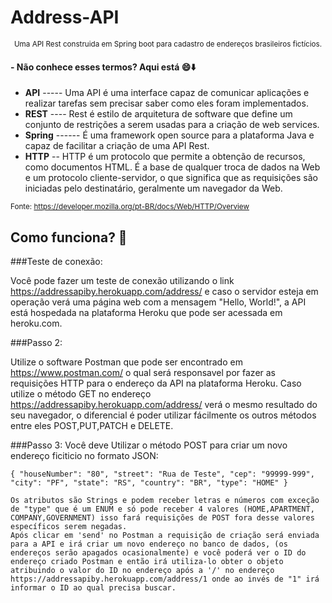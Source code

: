 # Address-API


<p align="center">
  <small>Uma API Rest construida em Spring boot para cadastro de endereços brasileiros fictícios.</small>
</p>

#### - Não conhece esses termos? Aqui está :smile::arrow_down:

* **API** ----- Uma API é uma interface capaz de comunicar aplicações e realizar tarefas sem precisar saber como eles foram implementados. 
* **REST** ---- Rest é estilo de arquitetura de software que define um conjunto de restrições a serem usadas para a criação de web services.
* **Spring** ------ É uma framework open source para a plataforma Java e capaz de facilitar a criação de uma API Rest.
* **HTTP** -- HTTP é um protocolo que permite a obtenção de recursos, como documentos HTML. É a base de qualquer troca de dados na Web e um protocolo cliente-servidor, o que significa que as requisições são iniciadas pelo destinatário, geralmente um navegador da Web.

<small>Fonte: https://developer.mozilla.org/pt-BR/docs/Web/HTTP/Overview</small>

## Como funciona? :mag_right:

###Teste de conexão: 

 Você pode fazer um teste de conexão utilizando o link https://addressapiby.herokuapp.com/address/ e caso o servidor esteja em operação verá uma página web com a mensagem "Hello, World!", a API está hospedada na  plataforma Heroku que pode ser acessada em heroku.com. 
 
 ###Passo 2:
 
  Utilize o software Postman que pode ser encontrado em https://www.postman.com/ o qual será responsavel por fazer as requisições HTTP para o endereço da API na plataforma Heroku. 
  Caso utilize o método GET no endereço https://addressapiby.herokuapp.com/address/ verá o mesmo resultado do seu navegador, o diferencial é poder utilizar fácilmente os outros métodos entre eles POST,PUT,PATCH e DELETE.
  
  ###Passo 3:
   Você deve Utilizar o método POST para criar um novo endereço ficiticio no formato JSON:
   
   ``
    {
     "houseNumber": "80",
     "street": "Rua de Teste",
     "cep": "99999-999",
     "city": "PF",
     "state": "RS",
     "country": "BR",
     "type": "HOME"
     }
    ``
    
    Os atributos são Strings e podem receber letras e números com exceção de "type" que é um ENUM e só pode receber 4 valores (HOME,APARTMENT, COMPANY,GOVERNMENT) isso fará requisições de POST fora desse valores específicos serem negadas. 
    Após clicar em 'send' no Postman a requisição de criação será enviada para a API e irá criar um novo endereço no banco de dados, (os endereços serão apagados ocasionalmente) e você poderá ver o ID do endereço criado Postman e então irá utiliza-lo obter o objeto atribuindo o valor do ID no endereço após a '/' no endereço https://addressapiby.herokuapp.com/address/1 onde ao invés de "1" irá informar o ID ao qual precisa buscar. 
    
    
    
 
 
 
 

